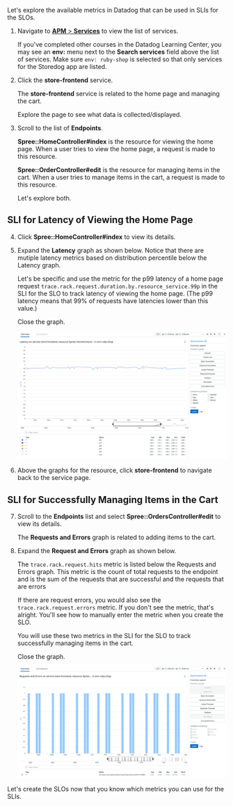 Let's explore the available metrics in Datadog that can be used in SLIs for the SLOs. 

1. Navigate to <a href="https://app.datadoghq.com/apm/services" target="_datadog">**APM** > **Services**</a> to view the list of services.

   If you've completed other courses in the Datadog Learning Center, you may see an **env:** menu next to the **Search services** field above the list of services. Make sure `env: ruby-shop` is selected so that only services for the Storedog app are listed. 

2. Click the **store-frontend** service. 

   The **store-frontend** service is related to the home page and managing the cart. 
   
   Explore the page to see what data is collected/displayed.

3. Scroll to the list of **Endpoints**. 

   **Spree::HomeController#index** is the resource for viewing the home page. When a user tries to view the home page, a request is made to this resource. 

   **Spree::OrderController#edit** is the resource for managing items in the cart. When a user tries to manage items in the cart, a request is made to this resource. 

   Let's explore both.

## SLI for Latency of Viewing the Home Page

4. Click **Spree::HomeController#index** to view its details. 

5. Expand the **Latency** graph as shown below. Notice that there are mutiple latency metrics based on distribution percentile below the Latency graph. 

   Let's be specific and use the metric for the p99 latency of a home page request `trace.rack.request.duration.by.resource_service.99p` in the SLI for the SLO to track latency of viewing the home page. (The p99 latency means that 99% of requests have latencies lower than this value.)

   Close the graph.

   ![homecontroller-latency](./assets/homecontroller-latency.png)

6. Above the graphs for the resource, click **store-frontend** to navigate back to the service page.

## SLI for Successfully Managing Items in the Cart

7. Scroll to the **Endpoints** list and select **Spree::OrdersController#edit** to view its details.

   The **Requests and Errors** graph is related to adding items to the cart.

8. Expand the **Request and Errors** graph as shown below.

   The `trace.rack.request.hits` metric is listed below the Requests and Errors graph. This metric is the count of total requests to the endpoint and is the sum of the requests that are successful and the requests that are errors
   
   If there are request errors, you would also see the `trace.rack.request.errors` metric. If you don't see the metric, that's alright. You'll see how to manually enter the metric when you create the SLO.

   You will use these two metrics in the SLI for the SLO to track successfully managing items in the cart.

   Close the graph.

   ![ordercontroller-requests](./assets/ordercontroller-requests.png)

Let's create the SLOs now that you know which metrics you can use for the SLIs. 